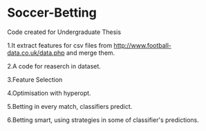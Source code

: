 # Soccer-Betting

Code created for Undergraduate Thesis

1.It extract features for csv files from http://www.football-data.co.uk/data.php and merge them.

2.A code for reaserch in dataset.

3.Feature Selection

4.Optimisation with hyperopt.

5.Betting in every match, classifiers predict.

6.Betting smart, using strategies in some of classifier's predictions.
